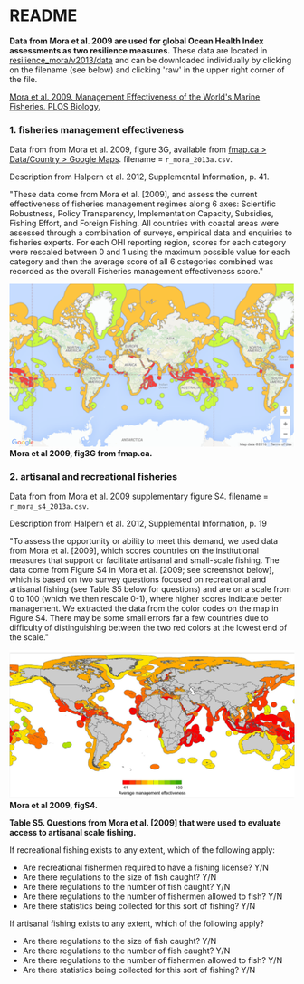# README

**Data from Mora et al. 2009 are used for global Ocean Health Index assessments as two resilience measures.** These data are located in [resilience_mora/v2013/data](https://github.com/OHI-Science/ohiprep/tree/master/globalprep/resilience_mora/v2013/data) and can be downloaded individually by clicking on the filename (see below) and clicking 'raw' in the upper right corner of the file.

[Mora et al. 2009. Management Effectiveness of the World's Marine Fisheries. PLOS Biology.](http://journals.plos.org/plosbiology/article?id=10.1371/journal.pbio.1000131)


### 1. fisheries management effectiveness

Data from from Mora et al. 2009, figure 3G, available from [fmap.ca > Data/Country > Google Maps](http://www.fmap.ca/ramweb/media/management_effectiveness/home.php?sub=34). filename = `r_mora_2013a.csv`. 

Description from Halpern et al. 2012, Supplemental Information, p. 41.

"These data come from Mora et al. [2009], and assess the current effectiveness of fisheries management regimes along 6 axes: Scientific Robustness, Policy Transparency, Implementation Capacity, Subsidies, Fishing Effort, and Foreign Fishing. All countries with coastal areas were assessed through a combination of surveys, empirical data and enquiries to fisheries experts. For each OHI reporting region, scores for each category were rescaled between 0 and 1 using the maximum possible value for each category and then the average score of all 6 categories combined was recorded as the overall Fisheries management effectiveness score."

![Mora et al 2009, fig3G from fmap.ca](Mora_et_al_2009_fig3Gfmap.png)
**Mora et al 2009, fig3G from fmap.ca.**

### 2. artisanal and recreational fisheries 

Data from from Mora et al. 2009 supplementary figure S4. filename = `r_mora_s4_2013a.csv`. 

Description from Halpern et al. 2012, Supplemental Information, p. 19

"To assess the opportunity or ability to meet this demand, we used data from Mora et al. [2009], which scores countries on the institutional measures that support or facilitate artisanal and small-scale fishing. The data come from Figure S4 in Mora et al. [2009; see screenshot below], which is based on two survey questions focused on recreational and artisanal fishing (see Table S5 below for questions) and are on a scale from 0 to 100 (which we then rescale 0-1), where higher scores indicate better management. We extracted the data from the color codes on the map in Figure S4. There may be some small errors far a few countries due to difficulty of distinguishing between the two red colors at the lowest end of the scale."

![Mora et al 2009, figS4](Mora_et_al_2009_figS4.png)
**Mora et al 2009, figS4.**

**Table S5. Questions from Mora et al. [2009] that were used to evaluate access to artisanal scale fishing.**
 
If recreational fishing exists to any extent, which of the following apply:

- Are recreational fishermen required to have a fishing license? Y/N
- Are there regulations to the size of fish caught? Y/N
- Are there regulations to the number of fish caught? Y/N
- Are there regulations to the number of fishermen allowed to fish? Y/N
- Are there statistics being collected for this sort of fishing? Y/N

If artisanal fishing exists to any extent, which of the following apply?
- Are there regulations to the size of fish caught? Y/N
- Are there regulations to the number of fish caught? Y/N
- Are there regulations to the number of fishermen allowed to fish? Y/N
- Are there statistics being collected for this sort of fishing? Y/N